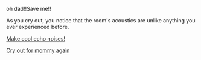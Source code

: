 oh dad!!Save me!!

As you cry out, you notice that the room's acoustics are unlike anything you ever experienced before.

[Make cool echo noises!](../make-echoes/echoes.md)

[Cry out for mommy again](../cry-out-for-mommy/oh_mommy.md)
